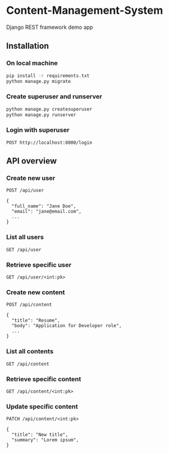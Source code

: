 # Content-Management-System
Django REST framework demo app

## Installation
### On local machine

```bash
pip install -r requirements.txt
python manage.py migrate
```

### Create superuser and runserver
```bash
python manage.py createsuperuser
python manage.py runserver
```

### Login with superuser 
`POST http://localhost:8000/login`

## API overview
### Create new user
```
POST /api/user

{
  "full_name": "Jane Doe",
  "email": "jane@email.com",
  ...
}
```

### List all users
`GET /api/user`

### Retrieve specific user
`GET /api/user/<int:pk>`

### Create new content
```
POST /api/content

{
  "title": "Resume",
  "body": "Application for Developer role",
  ...
}
```

### List all contents
`GET /api/content`

### Retrieve specific content
`GET /api/content/<int:pk>`

### Update specific content
```
PATCH /api/content/<int:pk>

{
  "title": "New title",
  "summary": "Lorem ipsum",
}
```






